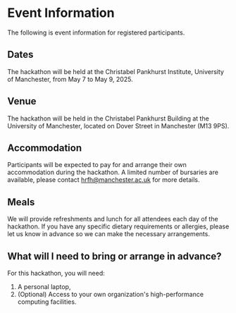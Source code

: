 # Event Information

The following is event information for registered participants.

## Dates

The hackathon will be held at the Christabel Pankhurst Institute, University of Manchester, from May 7 to May 9, 2025.


[//]: # (## Timetable)

[//]: # ()
[//]: # (*Exact timings to be confirmed*)

[//]: # ()
[//]: # (|Day| Start Time | End Time | Item                       |)

[//]: # (|---|------------|----------|----------------------------|)

[//]: # (|Wed| 09:00      | 09:30    | Registration               |)

[//]: # (|      | 09:30      | 10:00    | General Introductions      |)

[//]: # (|      | 10:00      | 11:00    | Task Definition            |)

[//]: # (|      | 11:00      | 12:00    | Team Formation             |)

[//]: # (|      | 12:00      | 13:00    | Lunch                      |)

[//]: # (|      | 13:00      | 16:30    | Group Work                 |)

[//]: # (|Thu| 09:45      | 12:00    | Group Work                 |)

[//]: # (|      | 12:00      | 13:00    | Lunch                      |)

[//]: # (|      | 13:00      | 16:30    | Group Work                 |)

[//]: # (|Fri| 09:45      | 12:30    | Group Work + Submission    |)

[//]: # (|      | 12:30      | 13:30    | Lunch                      |)

[//]: # (|      | 13:30      | 16:30    | Results and Group Feedback    |)

## Venue

The hackathon will be held in the Christabel Pankhurst Building at the University of Manchester, located on Dover Street in Manchester (M13 9PS).

## Accommodation

Participants will be expected to pay for and arrange their own accommodation during the hackathon. A limited number of bursaries are available, please contact hrfh@manchester.ac.uk for more details.

## Meals
We will provide refreshments and lunch for all attendees each day of the hackathon. If you have any specific dietary requirements or allergies, please let us know in advance so we can make the necessary arrangements.


## What will I need to bring or arrange in advance?
For this hackathon, you will need:

1. A personal laptop,
2. (Optional) Access to your own organization's high-performance computing facilities.

